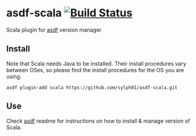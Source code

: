 # asdf-scala [![Build Status](https://travis-ci.org/sylph01/asdf-scala.svg?branch=master)](https://travis-ci.org/sylph01/asdf-scala)

Scala plugin for [asdf](https://github.com/asdf-vm/asdf) version manager

## Install

Note that Scala needs Java to be installed. Their install procedures vary between OSes, so please find the install procedures for the OS you are using.

`asdf plugin-add scala https://github.com/sylph01/asdf-scala.git`

## Use

Check [asdf](https://github.com/asdf-vm/asdf) readme for instructions on how to install & manage version of Scala.
